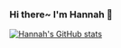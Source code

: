 ### Hi there~ I'm Hannah 🌼

[![Hannah's GitHub stats](https://github-readme-stats.vercel.app/api?username=hbsamson&theme=dark&show_icons=true)](https://github.com/anuraghazra/github-readme-stats)

<!--
**hbsamson/hbsamson** is a ✨ _special_ ✨ repository because its `README.md` (this file) appears on your GitHub profile.

Here are some ideas to get you started:

- 🔭 I’m currently working on ...
- 🌱 I’m currently learning ...
- 👯 I’m looking to collaborate on ...
- 🤔 I’m looking for help with ...
- 💬 Ask me about ...
- 📫 How to reach me: ...
- 😄 Pronouns: ...
- ⚡ Fun fact: ...
-->
